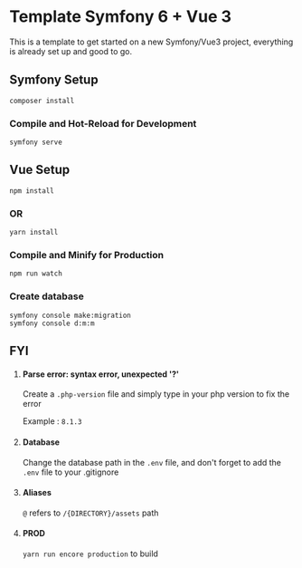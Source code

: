 # Template Symfony 6 + Vue 3

This is a template to get started on a new Symfony/Vue3 project, everything is already set up and good to go.

## Symfony Setup

```symfony
composer install
```

### Compile and Hot-Reload for Development

```symfony
symfony serve
```

## Vue Setup

```vue
npm install
```

### OR

```vue
yarn install
```

### Compile and Minify for Production

```vue
npm run watch
```

### Create database

```
symfony console make:migration
symfony console d:m:m
```

## FYI

1. #### Parse error: syntax error, unexpected '?'

   Create a `.php-version` file and simply type in your php version to fix the error

   Example : `8.1.3`

2. #### Database

   Change the database path in the `.env` file, and don't forget to add the `.env` file to your .gitignore

3. #### Aliases

   `@` refers to `/{DIRECTORY}/assets` path

4. #### PROD

   `yarn run encore production` to build
